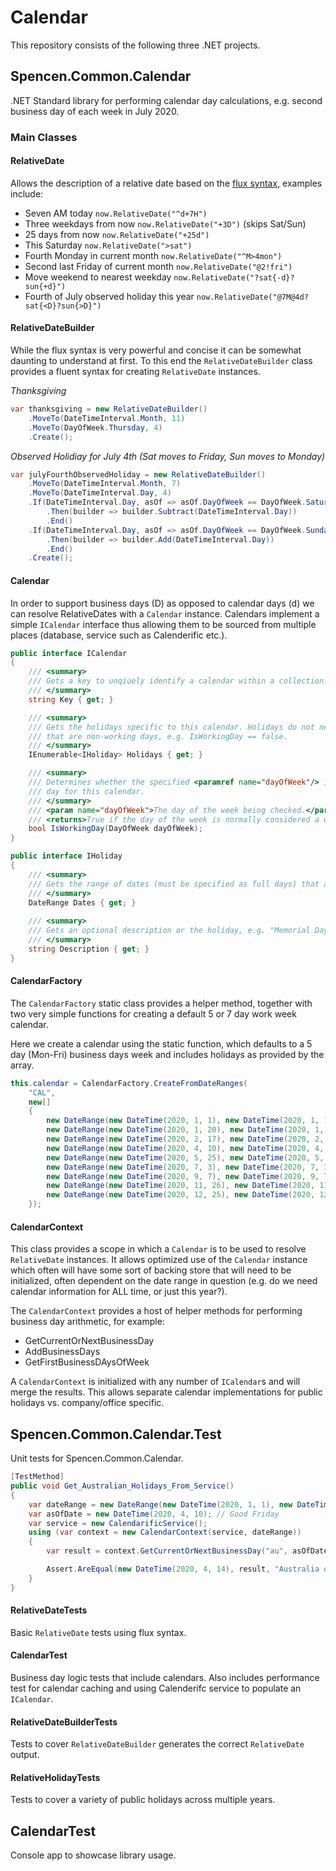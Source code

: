 # Calendar
This repository consists of the following three .NET projects.

## Spencen.Common.Calendar
.NET Standard library for performing calendar day calculations, e.g. second business day of each week in July 2020.

### Main Classes
#### RelativeDate
Allows the description of a relative date based on the [flux syntax](https://docs.flux.ly/flux-8-1-docs/time-expressions.html#relative-time-expressions), examples include:
* Seven AM today `now.RelativeDate("^d+7H")`
* Three weekdays from now `now.RelativeDate("+3D")` (skips Sat/Sun)
* 25 days from now `now.RelativeDate("+25d")`
* This Saturday `now.RelativeDate(">sat")`
* Fourth Monday in current month `now.RelativeDate("^M>4mon")`
* Second last Friday of current month `now.RelativeDate("@2!fri")`
* Move weekend to nearest weekday `now.RelativeDate("?sat{-d}?sun{+d}")`
* Fourth of July observed holiday this year `now.RelativeDate("@7M@4d?sat{<D}?sun{>D}")`

#### RelativeDateBuilder
While the flux syntax is very powerful and concise it can be somewhat daunting to understand at first. 
To this end the `RelativeDateBuilder` class provides a fluent syntax for creating `RelativeDate` instances.

_Thanksgiving_
```csharp
var thanksgiving = new RelativeDateBuilder()
    .MoveTo(DateTimeInterval.Month, 11)
    .MoveTo(DayOfWeek.Thursday, 4)
    .Create();
```

_Observed Holidiay for July 4th (Sat moves to Friday, Sun moves to Monday)_
```csharp
var julyFourthObservedHoliday = new RelativeDateBuilder()
    .MoveTo(DateTimeInterval.Month, 7)
    .MoveTo(DateTimeInterval.Day, 4)
    .If(DateTimeInterval.Day, asOf => asOf.DayOfWeek == DayOfWeek.Saturday)
        .Then(builder => builder.Subtract(DateTimeInterval.Day))
        .End()
    .If(DateTimeInterval.Day, asOf => asOf.DayOfWeek == DayOfWeek.Sunday)
        .Then(builder => builder.Add(DateTimeInterval.Day))
        .End()
    .Create();
```
#### Calendar
In order to support business days (D) as opposed to calendar days (d) we can resolve
RelativeDates with a `Calendar` instance. Calendars implement a simple `ICalendar` interface
thus allowing them to be sourced from multiple places (database, service such as Calenderific etc.).

```csharp
public interface ICalendar
{
    /// <summary>
    /// Gets a key to unqiuely identify a calendar within a collection.
    /// </summary>
    string Key { get; }

    /// <summary>
    /// Gets the holidays specific to this calendar. Holidays do not need to include days of the week
    /// that are non-working days, e.g. IsWorkingDay == false.
    /// </summary>
    IEnumerable<IHoliday> Holidays { get; }

    /// <summary>
    /// Determines whether the specified <paramref name="dayOfWeek"/> is considered to be a working
    /// day for this calendar.
    /// </summary>
    /// <param name="dayOfWeek">The day of the week being checked.</param>
    /// <returns>True if the day of the week is normally considered a working day (excluding holidays), false otherwise.</returns>
    bool IsWorkingDay(DayOfWeek dayOfWeek);
}

public interface IHoliday
{
    /// <summary>
    /// Gets the range of dates (must be specified as full days) that are considered a holiday (non-working day).
    /// </summary>
    DateRange Dates { get; }
        
    /// <summary>
    /// Gets an optional description or the holiday, e.g. "Memorial Day".
    /// </summary>
    string Description { get; }
}
```

#### CalendarFactory

The `CalendarFactory` static class provides a helper method, together with two very simple functions for
creating a default 5 or 7 day work week calendar.

Here we create a calendar using the static function, which defaults to a 5 day (Mon-Fri) business days week
and includes holidays as provided by the array.

```csharp
this.calendar = CalendarFactory.CreateFromDateRanges(
    "CAL",
    new[]
    {
        new DateRange(new DateTime(2020, 1, 1), new DateTime(2020, 1, 1, 23, 59, 59)),
        new DateRange(new DateTime(2020, 1, 20), new DateTime(2020, 1, 20, 23, 59, 59)),
        new DateRange(new DateTime(2020, 2, 17), new DateTime(2020, 2, 17, 23, 59, 59)),
        new DateRange(new DateTime(2020, 4, 10), new DateTime(2020, 4, 10, 23, 59, 59)),
        new DateRange(new DateTime(2020, 5, 25), new DateTime(2020, 5, 25, 23, 59, 59)),
        new DateRange(new DateTime(2020, 7, 3), new DateTime(2020, 7, 3, 23, 59, 59)),
        new DateRange(new DateTime(2020, 9, 7), new DateTime(2020, 9, 7, 23, 59, 59)),
        new DateRange(new DateTime(2020, 11, 26), new DateTime(2020, 11, 26, 23, 59, 59)),
        new DateRange(new DateTime(2020, 12, 25), new DateTime(2020, 12, 25, 23, 59, 59)),
    });
```

#### CalendarContext
This class provides a scope in which a `Calendar` is to be used to resolve `RelativeDate` instances.
It allows optimized use of the `Calendar` instance which often will have some sort of backing store
that will need to be initialized, often dependent on the date range in question (e.g. do we need
calendar information for ALL time, or just this year?).

The `CalendarContext` provides a host of helper methods for performing business day arithmetic,
for example:
* GetCurrentOrNextBusinessDay
* AddBusinessDays
* GetFirstBusinessDAysOfWeek

A `CalendarContext` is initialized with any number of `ICalendar`s and will merge the results. 
This allows separate calendar implementations for public holidays vs. company/office specific.

## Spencen.Common.Calendar.Test
Unit tests for Spencen.Common.Calendar.

```csharp
[TestMethod]
public void Get_Australian_Holidays_From_Service()
{
    var dateRange = new DateRange(new DateTime(2020, 1, 1), new DateTime(2020, 12, 31));
    var asOfDate = new DateTime(2020, 4, 10); // Good Friday
    var service = new CalendarificService();
    using (var context = new CalendarContext(service, dateRange))
    {
        var result = context.GetCurrentOrNextBusinessDay("au", asOfDate);

        Assert.AreEqual(new DateTime(2020, 4, 14), result, "Australia observes Good Monday, so skip to 14th.");
    }
}
```

#### RelativeDateTests
Basic `RelativeDate` tests using flux syntax.
#### CalendarTest
Business day logic tests that include calendars.
Also includes performance test for calendar caching and using Calenderifc service to populate an `ICalendar`.
#### RelativeDateBuilderTests
Tests to cover `RelativeDateBuilder` generates the correct `RelativeDate` output.
#### RelativeHolidayTests
Tests to cover a variety of public holidays across multiple years.

## CalendarTest
Console app to showcase library usage.
